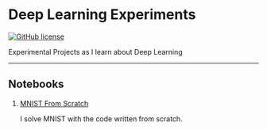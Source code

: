 # Deep Learning Experiments
[![GitHub license](https://img.shields.io/github/license/jimmiemunyi/deeplearning-experiments)](https://github.com/jimmiemunyi/deeplearning-experiments/blob/main/LICENSE)


Experimental Projects as I learn about Deep Learning

<hr>


## Notebooks

1. [MNIST From Scratch](https://github.com/jimmiemunyi/deeplearning-experiments/blob/main/notebooks/MNIST_From_Scratch.ipynb)

    I solve MNIST with the code written from scratch.
